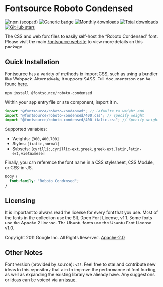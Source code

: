 # Fontsource Roboto Condensed

[![npm (scoped)](https://img.shields.io/npm/v/@fontsource/roboto-condensed?color=brightgreen)](https://www.npmjs.com/package/@fontsource/roboto-condensed) [![Generic badge](https://img.shields.io/badge/fontsource-passing-brightgreen)](https://github.com/fontsource/fontsource) [![Monthly downloads](https://badgen.net/npm/dm/@fontsource/roboto-condensed)](https://github.com/fontsource/fontsource) [![Total downloads](https://badgen.net/npm/dt/@fontsource/roboto-condensed)](https://github.com/fontsource/fontsource) [![GitHub stars](https://img.shields.io/github/stars/fontsource/fontsource.svg?style=social&label=Star)](https://github.com/fontsource/fontsource/stargazers)

The CSS and web font files to easily self-host the “Roboto Condensed” font. Please visit the main [Fontsource website](https://fontsource.org/fonts/roboto-condensed) to view more details on this package.

## Quick Installation

Fontsource has a variety of methods to import CSS, such as using a bundler like Webpack. Alternatively, it supports SASS. Full documentation can be found [here](https://fontsource.org/docs/getting-started/introduction).

```javascript
npm install @fontsource/roboto-condensed
```

Within your app entry file or site component, import it in.

```javascript
import "@fontsource/roboto-condensed"; // Defaults to weight 400
import "@fontsource/roboto-condensed/400.css"; // Specify weight
import "@fontsource/roboto-condensed/400-italic.css"; // Specify weight and style

```

Supported variables:
- Weights: `[300,400,700]`
- Styles: `[italic,normal]`
- Subsets: `[cyrillic,cyrillic-ext,greek,greek-ext,latin,latin-ext,vietnamese]`

Finally, you can reference the font name in a CSS stylesheet, CSS Module, or CSS-in-JS.

```css
body {
  font-family: "Roboto Condensed";
}
```

## Licensing
It is important to always read the license for every font that you use.
Most of the fonts in the collection use the SIL Open Font License, v1.1. Some fonts use the Apache 2 license. The Ubuntu fonts use the Ubuntu Font License v1.0.

Copyright 2011 Google Inc. All Rights Reserved.
[Apache-2.0](http://www.apache.org/licenses/LICENSE-2.0.html)

## Other Notes
Font version (provided by source): `v25`.
Feel free to star and contribute new ideas to this repository that aim to improve the performance of font loading, as well as expanding the existing library we already have. Any suggestions or ideas can be voiced via an [issue](https://github.com/fontsource/fontsource/issues).